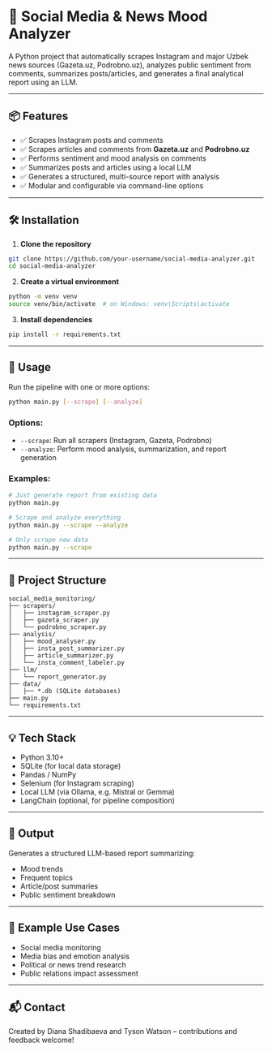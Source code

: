 # 📰 Social Media & News Mood Analyzer

A Python project that automatically scrapes Instagram and major Uzbek news sources (Gazeta.uz, Podrobno.uz), analyzes public sentiment from comments, summarizes posts/articles, and generates a final analytical report using an LLM.

---

## 📦 Features

- ✅ Scrapes Instagram posts and comments  
- ✅ Scrapes articles and comments from **Gazeta.uz** and **Podrobno.uz**  
- ✅ Performs sentiment and mood analysis on comments  
- ✅ Summarizes posts and articles using a local LLM  
- ✅ Generates a structured, multi-source report with analysis  
- ✅ Modular and configurable via command-line options  

---

## 🛠️ Installation

1. **Clone the repository**

```bash
git clone https://github.com/your-username/social-media-analyzer.git
cd social-media-analyzer
```

2. **Create a virtual environment**

```bash
python -m venv venv
source venv/bin/activate  # on Windows: venv\Scripts\activate
```

3. **Install dependencies**

```bash
pip install -r requirements.txt
```

---

## 🚀 Usage

Run the pipeline with one or more options:

```bash
python main.py [--scrape] [--analyze]
```

### Options:
- `--scrape`: Run all scrapers (Instagram, Gazeta, Podrobno)
- `--analyze`: Perform mood analysis, summarization, and report generation

### Examples:
```bash
# Just generate report from existing data
python main.py

# Scrape and analyze everything
python main.py --scrape --analyze

# Only scrape new data
python main.py --scrape
```

---

## 📁 Project Structure

```
social_media_monitoring/
├── scrapers/
│   ├── instagram_scraper.py
│   ├── gazeta_scraper.py
│   └── podrobno_scraper.py
├── analysis/
│   ├── mood_analyser.py
│   ├── insta_post_summarizer.py
│   ├── article_summarizer.py
│   └── insta_comment_labeler.py
├── llm/
│   └── report_generator.py
├── data/
│   ├── *.db (SQLite databases)
├── main.py
└── requirements.txt
```

---

## 💡 Tech Stack

- Python 3.10+
- SQLite (for local data storage)
- Pandas / NumPy
- Selenium (for Instagram scraping)
- Local LLM (via Ollama, e.g. Mistral or Gemma)
- LangChain (optional, for pipeline composition)

---

## 📄 Output

Generates a structured LLM-based report summarizing:
- Mood trends
- Frequent topics
- Article/post summaries
- Public sentiment breakdown

---

## 🧠 Example Use Cases

- Social media monitoring
- Media bias and emotion analysis
- Political or news trend research
- Public relations impact assessment

---

## 📬 Contact

Created by Diana Shadibaeva and Tyson Watson – contributions and feedback welcome!
